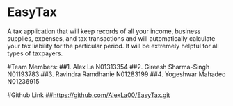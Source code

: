 # EasyTax
A tax application that will keep records of all your income, business supplies, expenses, and tax transactions and will automatically calculate your tax liability for the particular period. It will be extremely helpful for all types of taxpayers.

#Team Members:
##1. Alex La N01313354
##2. Gireesh Sharma-Singh N01193783
##3. Ravindra Ramdhanie N01283199
##4. Yogeshwar Mahadeo N01236915

#Github Link
##https://github.com/AlexLa00/EasyTax.git